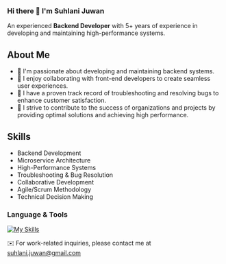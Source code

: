 ### Hi there 👋 I'm Suhlani Juwan 
An experienced **Backend Developer** with 5+ years of experience in developing and maintaining high-performance systems.

## About Me

- 🔭 I'm passionate about developing and maintaining backend systems.
- 🌱 I enjoy collaborating with front-end developers to create seamless user experiences.
- 💼 I have a proven track record of troubleshooting and resolving bugs to enhance customer satisfaction.
- 🚀 I strive to contribute to the success of organizations and projects by providing optimal solutions and achieving high performance.

## Skills

- Backend Development
- Microservice Architecture
- High-Performance Systems
- Troubleshooting & Bug Resolution
- Collaborative Development
- Agile/Scrum Methodology
- Technical Decision Making

### Language & Tools
[![My Skills](https://skillicons.dev/icons?i=js,nodejs,expressjs,npm,laravel,go,postgresql,mongodb,mysql,redis,postman,git,github,aws)](https://www.linkedin.com/in/harisw/details/skills/)

<!--
### My Github Stats

[![Top Langs](https://github-readme-stats.vercel.app/api/top-langs/?username=sujwn&layout=compact&theme=tokyonight)](https://github.com/oriegenbi27/github-readme-stats)
-->
<!---
![orie's GitHub stats](https://github-readme-stats.vercel.app/api?username=sujwn&show_icons=true&theme=tokyonight)
-->

✉️ For work-related inquiries, please contact me at suhlani.juwan@gmail.com
